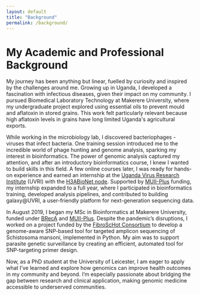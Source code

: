 ```yaml
---
layout: default
title: "Background"
permalink: /background/
---
```


# My Academic and Professional Background
My journey has been anything but linear, fuelled by curiosity and inspired by the challenges around me. Growing up in Uganda, I developed a fascination with infectious diseases, given their impact on my community. I pursued Biomedical Laboratory Technology at Makerere University, where my undergraduate project explored using essential oils to prevent mould and aflatoxin in stored grains. This work felt particularly relevant because high aflatoxin levels in grains have long limited Uganda's agricultural exports.  

While working in the microbiology lab, I discovered bacteriophages - viruses that infect bacteria. One training session introduced me to the incredible world of phage hunting and genome analysis, sparking my interest in bioinformatics. The power of genomic analysis captured my attention, and after an introductory bioinformatics course, I knew I wanted to build skills in this field. A few online courses later, I was ready for hands-on experience and earned an internship at the [Uganda Virus Research Institute](https://www.uvri.go.ug/) (UVRI) with the [H3ABioNet node](https://www.h3abionet.org/nodes/uvri). Supported by [MUII-Plus](https://www.muii.org.ug/) funding, my internship expanded to a full year, where I participated in bioinformatics training, developed analysis pipelines, and contributed to building galaxy@UVRI, a user-friendly platform for next-generation sequencing data.  

In August 2019, I began my MSc in Bioinformatics at Makerere University, funded under [BRecA](https://grantome.com/grant/NIH/U2R-TW010672-02) and [MUII-Plus](https://www.muii.org.ug/). Despite the pandemic’s disruptions, I worked on a project funded by the [FibroScHot Consortium](https://www.fibroschot.eu/) to develop a genome-aware SNP-based tool for targeted amplicon sequencing of Schistosoma mansoni, implemented in Python. My aim was to support parasite genetic surveillance by creating an efficient, automated tool for SNP-targeting primer design.  

Now, as a PhD student at the University of Leicester, I am eager to apply what I’ve learned and explore how genomics can improve health outcomes in my community and beyond. I’m especially passionate about bridging the gap between research and clinical application, making genomic medicine accessible to underserved communities.
